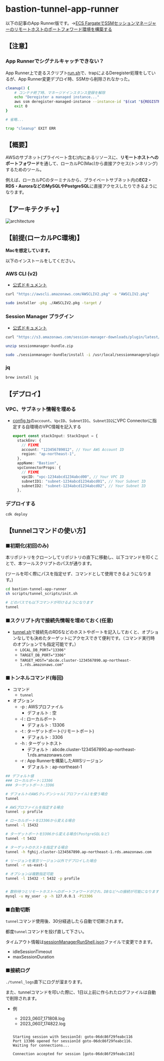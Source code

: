 # bastion-tunnel-app-runner

以下の記事のApp Runner版です。→[ECS FargateでSSMセッションマネージャーのリモートホストのポートフォワード環境を構築する](https://go-to-k.hatenablog.com/entry/ecs-fargate-ssm-remote-port-forward)

## 【注意】

### App Runnerでシグナルキャッチできない？

App Runner上で走るスクリプト[run.sh](./scripts/deploy_scripts/run.sh)で、trapによるDeregister処理をしているが、App Runner変更デプロイ時、SSMから削除されなかった。

```sh
cleanup() {
	# コンテナ終了時、マネージドインスタンス登録を解除
	echo "Deregister a managed instance..."
	aws ssm deregister-managed-instance --instance-id "$(cat "${REGISTRATION_FILE}" | jq -r .ManagedInstanceID)" || true
	exit 0
}

# 省略...

trap "cleanup" EXIT ERR
```

## 【概要】

AWSのサブネット(プライベート含む)内にあるリソースに、**リモートホストへのポートフォワード**を通して、ローカルPC(Mac)から直接アクセス(トンネリング)するためのツール。

例えば、ローカルPCのターミナルから、プライベートサブネット内の**EC2・RDS・AuroraなどのMySQLやPostgreSQL**に直接アクセスしたりできるようになります。

## 【アーキテクチャ】

![architecture](./architecture.drawio.svg)

## 【前提(ローカルPC環境)】

**Macを想定しています。**

以下のインストールをしてください。

### AWS CLI (v2)

- [公式ドキュメント](https://docs.aws.amazon.com/ja_jp/cli/latest/userguide/getting-started-install.html)

```sh
curl "https://awscli.amazonaws.com/AWSCLIV2.pkg" -o "AWSCLIV2.pkg"

sudo installer -pkg ./AWSCLIV2.pkg -target /
```

### Session Manager プラグイン

- [公式ドキュメント](https://docs.aws.amazon.com/ja_jp/systems-manager/latest/userguide/session-manager-working-with-install-plugin.html#install-plugin-macos)

```sh
curl "https://s3.amazonaws.com/session-manager-downloads/plugin/latest/mac/sessionmanager-bundle.zip" -o "sessionmanager-bundle.zip"

unzip sessionmanager-bundle.zip

sudo ./sessionmanager-bundle/install -i /usr/local/sessionmanagerplugin -b /usr/local/bin/session-manager-plugin
```

### jq

```sh
brew install jq
```

## 【デプロイ】

### VPC、サブネット情報を埋める

- [config.ts](./lib/config.ts)の`account`、`VpcID`、`SubnetID1`、`SubnetID2`にVPC Connectorに指定する自環境のVPC情報を記入する
  ```ts
  export const stackInput: StackInput = {
    stackEnv: {
      // FIXME
      account: "123456789012", // Your AWS Account ID
      region: "ap-northeast-1",
    },
    appName: "Bastion",
    vpcConnectorProps: {
      // FIXME
      vpcID: "vpc-1234abcd1234abcd00", // Your VPC ID
      subnetID1: "subnet-1234abcd1234abcd01", // Your Subnet ID
      subnetID2: "subnet-1234abcd1234abcd02", // Your Subnet ID
    },
  ```

### デプロイする

```sh
cdk deploy
```

## 【tunnelコマンドの使い方】

### ■初期化(初回のみ)

本リポジトリをクローンしてリポジトリの直下に移動し、以下コマンドを叩くことで、本ツールスクリプトのパスが通ります。

(ツールを叩く際にパスを指定せず、コマンドとして使用できるようになります。)

```sh
cd bastion-tunnel-app-runner
sh scripts/tunnel_scripts/init.sh

# どのパスでも以下コマンドが叩けるようになります
tunnel
```

### ■スクリプト内で接続先情報を埋めておく(任意)

- [tunnel.sh](./scripts/tunnel_scripts/tunnel.sh)で接続先のRDSなどのホストやポートを記入しておくと、オプションなしでも決めたターゲットにアクセスできて便利です。（コマンド実行時のオプションでも指定可能です。）
  - `LOCAL_DB_PORT="13306"`
  - `TARGET_DB_PORT="3306"`
  - `TARGET_HOST="abcde.cluster-1234567890.ap-northeast-1.rds.amazonaws.com"`

### ■トンネルコマンド(毎回)

- コマンド
  - `tunnel`
- オプション
  - -p : AWSプロファイル
    - デフォルト : 空
  - -l : ローカルポート
    - デフォルト : 13306
  - -t : ターゲットポート(リモートポート)
    - デフォルト : 3306
  - -h : ターゲットホスト
    - デフォルト : abcde.cluster-1234567890.ap-northeast-1.rds.amazonaws.com
  - -r : App Runnerを構築したAWSリージョン
    - デフォルト : ap-northeast-1

```sh
## デフォルト値
### ローカルポート:13306
### ターゲットポート:3306

# デフォルトのAWSクレデンシャル(プロファイル)を使う場合
tunnel

# AWSプロファイルを指定する場合
tunnel -p profile

# ローカルポートを13306から変える場合
tunnel -l 15432

# ターゲットポートを3306から変える場合(PostgreSQLなど)
tunnel -t 5432

# ターゲットのホストを指定する場合
tunnel -h fghij.cluster-1234567890.ap-northeast-1.rds.amazonaws.com

# リージョンを東京リージョン以外でデプロイした場合
tunnel -r us-east-1

# オプションは複数指定可能
tunnel -l 15432 -t 5432 -p profile


# 数秒待つとリモートホストへのポートフォワードがされ、DBなどへの接続が可能になります
mysql -u my_user -p -h 127.0.0.1 -P13306

```

### ■自動切断

`tunnel`コマンド使用後、30分経過したら自動で切断されます。

都度`tunnel`コマンドを投げ直して下さい。

タイムアウト情報は[sessionManagerRunShell.json](./deploy_scripts/sessionManagerRunShell.json)ファイルで変更できます。
- idleSessionTimeout
- maxSessionDuration

### ■接続ログ

`./tunnel_logs`直下にログが溜まります。

また、tunnelコマンドを叩いた際に、1日以上前に作られたログファイルは自動で削除されます。

- 例
  - 2023_0607_171808.log
  - 2023_0607_174822.log

  ```
  
  Starting session with SessionId: goto-06dc86f29feabc116
  Port 13306 opened for sessionId goto-06dc86f29feabc116.
  Waiting for connections...
  
  Connection accepted for session [goto-06dc86f29feabc116]
  ```
